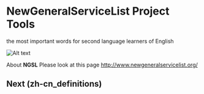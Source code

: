 # NewGeneralServiceList Project Tools
the most important words for second language learners of English

![Alt text](https://images.squarespace-cdn.com/content/v1/518f0086e4b05913b69dcc3c/1492640207978-KN2Y6ZXLEUX58KHPU5AI/Coverage+Figures+for+NAWL%2C+TSL+and+BSL?format=1500w)

About **NGSL** Please look at this page http://www.newgeneralservicelist.org/

## Next (zh-cn_definitions)